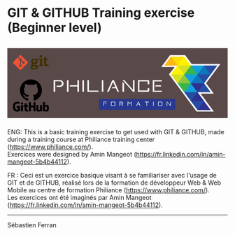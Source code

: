 # GIT & GITHUB Training exercise (Beginner level)
![Philiance : Exercices sur Git & GitHub](/Images/Philiance-GIT.png "Logo Philiance Git & GitHub")
---------------------------------------------------------------------------------
ENG: This is a basic training exercise to get used with GIT & GITHUB, made during a training course at Philiance training center (https://www.philiance.com/).  
Exercices were designed by Amin Mangeot (https://fr.linkedin.com/in/amin-mangeot-5b4b44112).

FR : Ceci est un exercice basique visant à se familiariser avec l'usage de GIT et de GITHUB, réalisé lors de la formation de développeur Web & Web Mobile au centre de formation Philiance (https://www.philiance.com/).  
Les exercices ont été imaginés par Amin Mangeot (https://fr.linkedin.com/in/amin-mangeot-5b4b44112).

---------------------------------------------------------------------------------
Sébastien Ferran